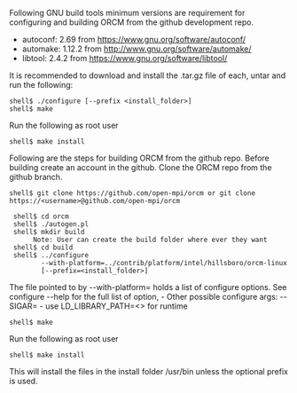 Following GNU build tools minimum versions are requirement for configuring and building ORCM from the github development repo. 

* autoconf: 2.69 from https://www.gnu.org/software/autoconf/
* automake: 1.12.2 from http://www.gnu.org/software/automake/
* libtool:  2.4.2 from https://www.gnu.org/software/libtool/

It is recommended to download and install the .tar.gz file of each, untar and run the following:
```
shell$ ./configure [--prefix <install_folder>]
shell$ make
```
Run the following as root user
```
shell$ make install
```

Following are the steps for building ORCM from the github repo. Before building create an account in the github. Clone the ORCM repo from the github branch.
```
shell$ git clone https://github.com/open-mpi/orcm or git clone https://<username>@github.com/open-mpi/orcm

 shell$ cd orcm
 shell$ ./autogen.pl
 shell$ mkdir build  
      Note: User can create the build folder where ever they want 
 shell$ cd build
 shell$ ../configure 
        --with-platform=../contrib/platform/intel/hillsboro/orcm-linux 
        [--prefix=<install_folder>]
```

The file pointed to by --with-platform= holds a list of configure 
options.  See configure --help for the full list of option,
     - Other possible configure args:
                --SIGAR=<PATH>
     - use LD_LIBRARY_PATH=<> for runtime   
```
shell$ make
```
Run the following as root user
```
shell$ make install
```
This will install the files in the install folder /usr/bin unless the optional prefix is used.
